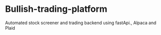 # Bullish-trading-platform
Automated stock screener and trading backend using fastApi., Alpaca and Plaid

